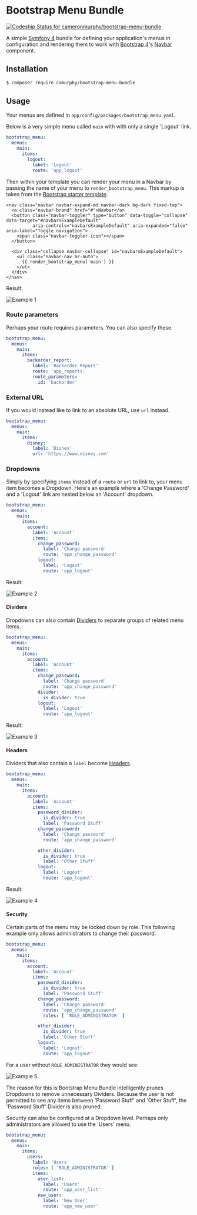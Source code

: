 Bootstrap Menu Bundle
=====================
[![Codeship Status for cameronmurphy/bootstrap-menu-bundle](https://app.codeship.com/projects/5ca20810-2859-0137-6900-26cbbdc58abd/status?branch=master)](https://app.codeship.com/projects/330765)

A simple [Symfony 4](https://symfony.com/) bundle for defining your application's menus in configuration and rendering them to work with
[Bootstrap 4](https://getbootstrap.com/docs/4.3)'s [Navbar](https://getbootstrap.com/docs/4.3/components/navbar) component.

Installation
------------
```bash
$ composer require camurphy/bootstrap-menu-bundle
```

Usage
-----
Your menus are defined in `app/config/packages/bootstrap_menu.yaml`.

Below is a very simple menu called `main` with with only a single 'Logout' link.
```yaml
bootstrap_menu:
  menus:
    main:
      items:
        logout:
          label: 'Logout'
          route: 'app_logout'
```

Then within your template you can render your menu in a Navbar by passing the name of your menu to `render_bootstrap_menu`. This markup is
taken from the [Bootstrap starter template](https://getbootstrap.com/docs/4.3/examples/starter-template/).
```twig
<nav class="navbar navbar-expand-md navbar-dark bg-dark fixed-top">
  <a class="navbar-brand" href="#">Navbar</a>
  <button class="navbar-toggler" type="button" data-toggle="collapse" data-target="#navbarsExampleDefault"
          aria-controls="navbarsExampleDefault" aria-expanded="false" aria-label="Toggle navigation">
    <span class="navbar-toggler-icon"></span>
  </button>

  <div class="collapse navbar-collapse" id="navbarsExampleDefault">
    <ul class="navbar-nav mr-auto">
      {{ render_bootstrap_menu('main') }}
    </ul>
  </div>
</nav>
```
Result:

![Example 1](https://user-images.githubusercontent.com/1300032/54358791-4f00fb00-46b5-11e9-817c-4b8101305a2b.png)

### Route parameters
Perhaps your route requires parameters. You can also specify these.
```yaml
bootstrap_menu:
  menus:
    main:
      items:
        backorder_report:
          label: 'Backorder Report'
          route: 'app_reports'
          route_parameters:
            id: 'backorder'
```

### External URL
If you would instead like to link to an absolute URL, use `url` instead.
```yaml
bootstrap_menu:
  menus:
    main:
      items:
        disney:
          label: 'Disney'
          url: 'https://www.disney.com'
```

### Dropdowns
Simply by specifying `items` instead of a `route` or `url` to link to, your menu item becomes a Dropdown. Here's an example where a
'Change Password' and a 'Logout' link are nested below an 'Account' dropdown.
```yaml
bootstrap_menu:
  menus:
    main:
      items:
        account:
          label: 'Account'
          items:
            change_password:
              label: 'Change password'
              route: 'app_change_password'
            logout:
              label: 'Logout'
              route: 'app_logout'
```
Result:

![Example 2](https://user-images.githubusercontent.com/1300032/54359374-9fc52380-46b6-11e9-9c0c-bea934d9f0a2.png)

#### Dividers
Dropdowns can also contain [Dividers](https://getbootstrap.com/docs/4.3/components/dropdowns/#dividers) to separate groups of related menu
items.
```yaml
bootstrap_menu:
  menus:
    main:
      items:
        account:
          label: 'Account'
          items:
            change_password:
              label: 'Change password'
              route: 'app_change_password'
            divider:
              is_divider: true
            logout:
              label: 'Logout'
              route: 'app_logout'
```
Result:

![Example 3](https://user-images.githubusercontent.com/1300032/54359921-bf108080-46b7-11e9-8101-faf2526697ef.png)

#### Headers
Dividers that also contain a `label` become [Headers](https://getbootstrap.com/docs/4.3/components/dropdowns/#headers).
```yaml
bootstrap_menu:
  menus:
    main:
      items:
        account:
          label: 'Account'
          items:
            password_divider:
              is_divider: true
              label: 'Password Stuff'
            change_password:
              label: 'Change password'
              route: 'app_change_password'

            other_divider:
              is_divider: true
              label: 'Other Stuff'
            logout:
              label: 'Logout'
              route: 'app_logout'
```
Result:

![Example 4](https://user-images.githubusercontent.com/1300032/54360188-73120b80-46b8-11e9-9af7-6150182b8243.png)

#### Security
Certain parts of the menu may be locked down by role. This following example only allows administrators to change their password.
```yaml
bootstrap_menu:
  menus:
    main:
      items:
        account:
          label: 'Account'
          items:
            password_divider:
              is_divider: true
              label: 'Password Stuff'
            change_password:
              label: 'Change password'
              route: 'app_change_password'
              roles: [ 'ROLE_ADMINISTRATOR' ]

            other_divider:
              is_divider: true
              label: 'Other Stuff'
            logout:
              label: 'Logout'
              route: 'app_logout'
```
For a user without `ROLE_ADMINISTRATOR` they would see:

![Example 5](https://user-images.githubusercontent.com/1300032/54361573-60e59c80-46bb-11e9-89db-669a02f4b82b.png)

The reason for this is Bootstrap Menu Bundle intelligently prunes Dropdowns to remove unnecessary Dividers. Because the user is not
permitted to see any items between 'Password Stuff' and 'Other Stuff', the 'Password Stuff' Divider is also pruned.

Security can also be configured at a Dropdown level. Perhaps only administrators are allowed to use the 'Users' menu.
```yaml
bootstrap_menu:
  menus:
    main:
      items:
        users:
          label: 'Users'
          roles: [ 'ROLE_ADMINISTRATOR' ]
          items:
            user_list:
              label: 'Users'
              route: 'app_user_list'
            new_user:
              label: 'New User'
              route: 'app_new_user'
```

